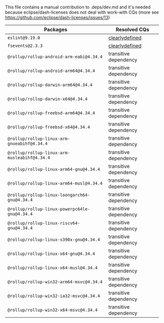 This file contains a manual contribution to .deps/dev.md and it's needed because eclipse/dash-licenses does not deal with work-with CQs (more see https://github.com/eclipse/dash-licenses/issues/13)

| Packages | Resolved CQs |
| --- | --- |
| `eslint@9.19.0` | [clearlydefined](https://clearlydefined.io/definitions/npm/npmjs/-/eslint/9.19.0) |
| `fsevents@2.3.3` | [clearlydefined](https://clearlydefined.io/definitions/npm/npmjs/-/fsevents/2.3.3) |
| `@rollup/rollup-android-arm-eabi@4.34.4` | transitive dependency |
| `@rollup/rollup-android-arm64@4.34.4` | transitive dependency |
| `@rollup/rollup-darwin-arm64@4.34.4` | transitive dependency |
| `@rollup/rollup-darwin-x64@4.34.4` | transitive dependency |
| `@rollup/rollup-freebsd-arm64@4.34.4` | transitive dependency |
| `@rollup/rollup-freebsd-x64@4.34.4` | transitive dependency |
| `@rollup/rollup-linux-arm-gnueabihf@4.34.4` | transitive dependency |
| `@rollup/rollup-linux-arm-musleabihf@4.34.4` | transitive dependency |
| `@rollup/rollup-linux-arm64-gnu@4.34.4` | transitive dependency |
| `@rollup/rollup-linux-arm64-musl@4.34.4` | transitive dependency |
| `@rollup/rollup-linux-loongarch64-gnu@4.34.4` | transitive dependency |
| `@rollup/rollup-linux-powerpc64le-gnu@4.34.4` | transitive dependency |
| `@rollup/rollup-linux-riscv64-gnu@4.34.4` | transitive dependency |
| `@rollup/rollup-linux-s390x-gnu@4.34.4` | transitive dependency |
| `@rollup/rollup-linux-x64-gnu@4.34.4` | transitive dependency |
| `@rollup/rollup-linux-x64-musl@4.34.4` | transitive dependency |
| `@rollup/rollup-win32-arm64-msvc@4.34.4` | transitive dependency |
| `@rollup/rollup-win32-ia32-msvc@4.34.4` | transitive dependency |
| `@rollup/rollup-win32-x64-msvc@4.34.4` | transitive dependency |
